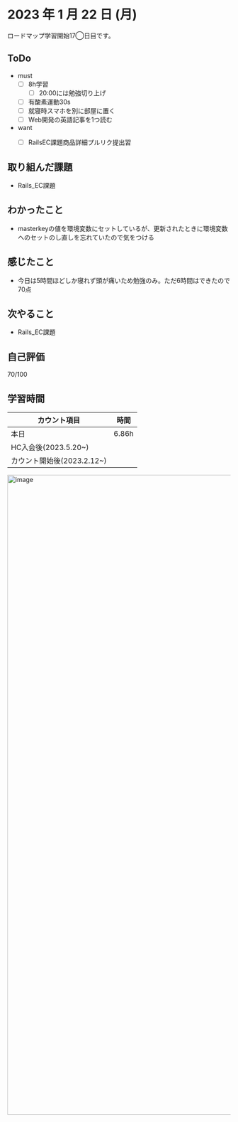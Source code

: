 # 2023 年 1 月 22 日 (月)
ロードマップ学習開始17◯日目です。


## ToDo
- must
  - [ ] 8h学習
    - [ ] 20:00には勉強切り上げ
  - [ ] 有酸素運動30s
  - [ ] 就寝時スマホを別に部屋に置く
  - [ ] Web開発の英語記事を1つ読む
- want
  - [ ] RailsEC課題商品詳細プルリク提出習


## 取り組んだ課題
- Rails_EC課題


## わかったこと
- masterkeyの値を環境変数にセットしているが、更新されたときに環境変数へのセットのし直しを忘れていたので気をつける


## 感じたこと
- 今日は5時間ほどしか寝れず頭が痛いため勉強のみ。ただ6時間はできたので70点


## 次やること
- Rails_EC課題


## 自己評価
70/100


## 学習時間
|カウント項目|時間|
|----|----|
|本日|6.86h|
|HC入会後(2023.5.20~)||
|カウント開始後(2023.2.12~)||

<img width="1440" alt="image" src="https://github.com/yokoyamamn/daily_report/assets/94735931/71f94aaf-9a4c-40c9-86d2-18ddbf51774c">
